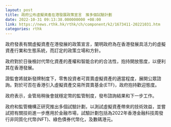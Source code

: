 ```yaml
---
layout: post
title: 政府公布虛擬資產在港發展政策宣言　推多個試驗計劃
date: 2022-10-31 09:13:38.000000000 +08:00
link: https://news.rthk.hk/rthk/ch/component/k2/1673411-20221031.htm
categories: rthk
---
```


政府發表有關虛擬資產在港發展的政策宣言，闡明政府為在香港發展具活力的虛擬資產行業和生態系統，而訂定的政策立場和方針。

政府對於日後檢討代幣化資產的產權和智能合約的合法性，抱持開放態度，以便利其在香港發展。

證監會將就新發牌制度下，零售投資者可買賣虛擬資產的適當程度，展開公眾諮詢。對於可否在香港引入虛擬資產交易所買賣基金(ETF)，政府抱持歡迎態度。

政府表示，金管局稍後會就穩定幣的監管制度，發布諮詢結果和下一步工作。

政府和監管機構正研究推出多個試驗計劃，以測試虛擬資產帶來的技術效益，並嘗試把有關技術進一步應用於金融市場，試驗計劃包括為2022年香港金融科技周發行非同質化代幣(NFT)、綠色債券代幣化，及數碼港元。
